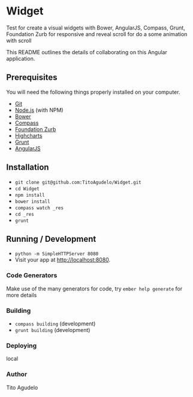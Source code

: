 # Widget
Test for create a visual widgets with Bower, AngularJS, Compass, Grunt, Foundation Zurb for responsive and reveal scroll for do a some animation with scroll 

This README outlines the details of collaborating on this Angular application.

## Prerequisites

You will need the following things properly installed on your computer.

* [Git](http://git-scm.com/)
* [Node.js](http://nodejs.org/) (with NPM)
* [Bower](http://bower.io/)
* [Compass](http://compass-style.org/)
* [Foundation Zurb](http://foundation.zurb.com/)
* [Highcharts](http://www.highcharts.com/)
* [Grunt](http://gruntjs.com/)
* [AngularJS](https://angularjs.org/)

## Installation

* `git clone git@github.com:TitoAgudelo/Widget.git`
* `cd Widget`
* `npm install`
* `bower install`
* `compass watch _res`
* `cd _res`
* `grunt`

## Running / Development

* `python -m SimpleHTTPServer 8080`
* Visit your app at [http://localhost:8080](http://localhost:8080).

### Code Generators

Make use of the many generators for code, try `ember help generate` for more details

### Building

* `compass building` (development)
* `grunt building` (development)

### Deploying

local

### Author
Tito Agudelo